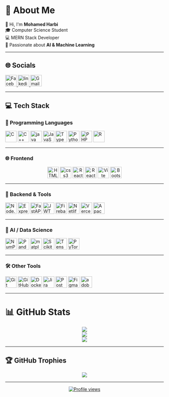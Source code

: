 # 💫 About Me
👋 Hi, I'm **Mohamed Harbi**  
🎓 Computer Science Student  
💻 MERN Stack Developer  
🤖 Passionate about **AI & Machine Learning**

---

## 🌐 Socials
<p align="left">
  <a href="https://www.facebook.com/mohamed.harbi.371662/">
    <img src="https://cdn.simpleicons.org/facebook/1877F2" width="36" height="36" alt="Facebook"/>
  </a>
  <a href="https://www.linkedin.com/in/mohamed-harbi-4385471ab">
    <img src="https://raw.githubusercontent.com/maurodesouza/profile-readme-generator/master/src/assets/icons/social/linkedin/default.svg" width="36" height="36" alt="linkedin logo"  />
  </a>
  </a>
  <a href="mailto:hrbim756@gmail.com">
    <img src="https://cdn.simpleicons.org/gmail/EA4335" width="36" height="36" alt="Gmail"/>
  </a>
</p>

---

## 💻 Tech Stack

### 🧠 Programming Languages
<p align="left">
  <img src="https://cdn.simpleicons.org/c/00599C" width="36" height="36" alt="C"/>
  <img src="https://cdn.simpleicons.org/cplusplus/00599C" width="36" height="36" alt="C++"/>
  <img src="https://cdn.jsdelivr.net/gh/devicons/devicon/icons/java/java-original.svg" height="36" width="36" alt="java logo" />
  <img src="https://cdn.simpleicons.org/javascript/F7DF1E" width="36" height="36" alt="JavaScript"/>
  <img src="https://cdn.simpleicons.org/typescript/3178C6" width="36" height="36" alt="TypeScript"/>
  <img src="https://cdn.simpleicons.org/python/3776AB" width="36" height="36" alt="Python"/>
  <img src="https://cdn.simpleicons.org/php/777BB4" width="36" height="36" alt="PHP"/>
  <img src="https://cdn.simpleicons.org/r/276DC3" width="36" height="36" alt="R"/>
</p>

---

### 🌐 Frontend
<p align="center">
  <img src="https://cdn.simpleicons.org/html5/E34F26" width="36" height="36" alt="HTML5"/>
  <img src="https://cdn.jsdelivr.net/gh/devicons/devicon/icons/css3/css3-original.svg" height="36" width="36" alt="css3 logo"  />
  <img src="https://cdn.simpleicons.org/react/61DAFB" width="36" height="36" alt="React"/>
  <img src="https://cdn.simpleicons.org/react/61DAFB" width="36" height="36" alt="React Native"/>
  <img src="https://cdn.simpleicons.org/vite/646CFF" width="36" height="36" alt="Vite"/>
  <img src="https://cdn.simpleicons.org/bootstrap/7952B3" width="36" height="36" alt="Bootstrap"/>
</p>

---

### 🧰 Backend & Tools
<p align="left">
  <img src="https://cdn.simpleicons.org/node.js/339933" width="36" height="36" alt="Node.js"/>
  <img src="https://cdn.simpleicons.org/express/FFFFFF" width="36" height="36" alt="Express.js"/>
  <img src="https://cdn.simpleicons.org/fastapi/009688" width="36" height="36" alt="FastAPI"/>
  <img src="https://cdn.simpleicons.org/jsonwebtokens/000000" width="36" height="36" alt="JWT"/>
  <img src="https://cdn.simpleicons.org/firebase/FFCA28" width="36" height="36" alt="Firebase"/>
  <img src="https://cdn.simpleicons.org/netlify/00C7B7" width="36" height="36" alt="Netlify"/>
  <img src="https://cdn.simpleicons.org/vercel/FFFFFF" width="36" height="36" alt="Vercel"/>
  <img src="https://cdn.simpleicons.org/apache/D22128" width="36" height="36" alt="Apache"/>
</p>

---

### 🧠 AI / Data Science
<p align="left">
  <img src="https://cdn.simpleicons.org/numpy/4DABCF" width="36" height="36" alt="NumPy"/>
  <img src="https://cdn.simpleicons.org/pandas/FFCA00" width="36" height="36" alt="Pandas"/>
  <img src="https://cdn.jsdelivr.net/gh/devicons/devicon/icons/matplotlib/matplotlib-original.svg" height="36"  width="36" alt="matplotlib logo" />
  <img src="https://cdn.simpleicons.org/scikitlearn/F7931E" width="36" height="36" alt="Scikit-Learn"/>
  <img src="https://cdn.simpleicons.org/tensorflow/FF6F00" width="36" height="36" alt="TensorFlow"/>
  <img src="https://cdn.simpleicons.org/pytorch/EE4C2C" width="36" height="36" alt="PyTorch"/>
</p>

---

### 🛠 Other Tools
<p align="left">
  <img src="https://cdn.simpleicons.org/git/F05032" width="36" height="36" alt="Git"/>
  <img src="https://cdn.simpleicons.org/github/FFFFFF" width="36" height="36" alt="GitHub"/>
  <img src="https://cdn.simpleicons.org/docker/2496ED" width="36" height="36" alt="Docker"/>
  <img src="https://cdn.simpleicons.org/jira/0052CC" width="36" height="36" alt="Jira"/>
  <img src="https://cdn.simpleicons.org/postman/FF6C37" width="36" height="36" alt="Postman"/>
  <img src="https://cdn.simpleicons.org/figma/F24E1E" width="36" height="36" alt="Figma"/>
  <img src="https://cdn.jsdelivr.net/gh/devicons/devicon/icons/xd/xd-plain.svg" width="36" height="36" alt="adobe xd logo" />
</p>

---

# 📊 GitHub Stats
<p align="center">
  <img src="https://github-readme-stats.vercel.app/api?username=Mharbi187&theme=tokyonight&hide_border=false&include_all_commits=true&count_private=true" />
  <br/>
  <img src="https://streak-stats.demolab.com/?user=Mharbi187&theme=tokyonight&hide_border=false" />
  <br/>
  <img src="https://github-readme-stats.vercel.app/api/top-langs/?username=Mharbi187&theme=tokyonight&hide_border=false&layout=compact" />
</p>

---

## 🏆 GitHub Trophies
<p align="center">
  <img src="https://github-profile-trophy.vercel.app/?username=Mharbi187&theme=tokyonight&no-frame=false&no-bg=true&margin-w=4" />
</p>

---

<p align="center">
  <a href="https://visitcount.itsvg.in">
    <img src="https://visitcount.itsvg.in/api?id=Mharbi187&icon=0&color=12" alt="Profile views"/>
  </a>
</p>
